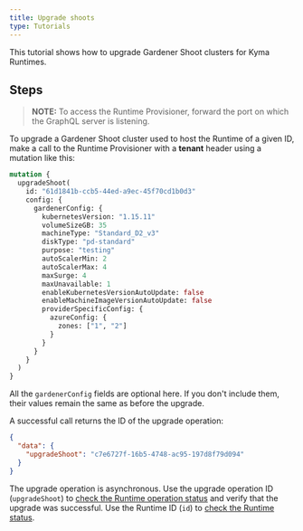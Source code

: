 ```yaml
---
title: Upgrade shoots
type: Tutorials
---
```


This tutorial shows how to upgrade Gardener Shoot clusters for Kyma Runtimes.

## Steps

> **NOTE:** To access the Runtime Provisioner, forward the port on which the GraphQL server is listening.

To upgrade a Gardener Shoot cluster used to host the Runtime of a given ID, make a call to the Runtime Provisioner with a **tenant** header using a mutation like this:  

```graphql
mutation { 
  upgradeShoot(
    id: "61d1841b-ccb5-44ed-a9ec-45f70cd1b0d3"
    config: {
      gardenerConfig: {
        kubernetesVersion: "1.15.11"
        volumeSizeGB: 35
        machineType: "Standard_D2_v3"
        diskType: "pd-standard"
        purpose: "testing"
        autoScalerMin: 2
        autoScalerMax: 4
        maxSurge: 4
        maxUnavailable: 1
        enableKubernetesVersionAutoUpdate: false
        enableMachineImageVersionAutoUpdate: false
        providerSpecificConfig: { 
          azureConfig: {
            zones: ["1", "2"]
          } 
        }
      }
    }
  ) 
}
```

All the `gardenerConfig` fields are optional here. If you don't include them, their values remain the same as before the upgrade.

A successful call returns the ID of the upgrade operation:

```json
{
  "data": {
    "upgradeShoot": "c7e6727f-16b5-4748-ac95-197d8f79d094"
  }
}
```

The upgrade operation is asynchronous. Use the upgrade operation ID (`upgradeShoot`) to [check the Runtime operation status](08-03-runtime-operation-status.md) and verify that the upgrade was successful. Use the Runtime ID (`id`) to [check the Runtime status](08-04-runtime-status.md). 